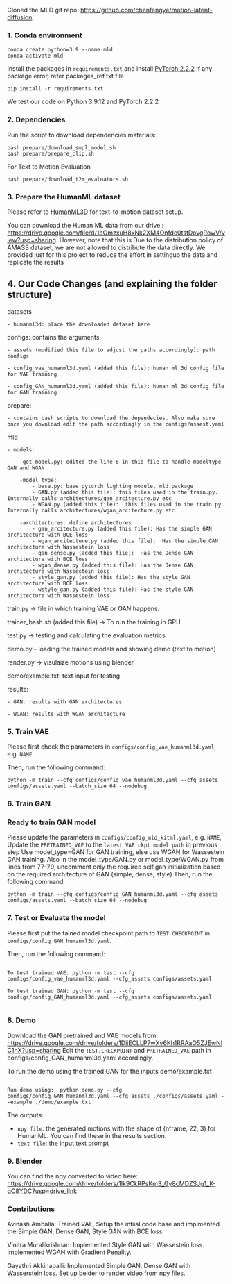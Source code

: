 Cloned the MLD git repo: https://github.com/chenfengye/motion-latent-diffusion ### 1. Conda environment```conda create python=3.9 --name mldconda activate mld```Install the packages in `requirements.txt` and install [PyTorch 2.2.2](https://pytorch.org/)If any package error, refer packages_ref.txt file```pip install -r requirements.txt```We test our code on Python 3.9.12 and PyTorch 2.2.2### 2. DependenciesRun the script to download dependencies materials:```bash prepare/download_smpl_model.shbash prepare/prepare_clip.sh```For Text to Motion Evaluation```bash prepare/download_t2m_evaluators.sh```### 3. Prepare the HumanML datasetPlease refer to [HumanML3D](https://github.com/EricGuo5513/HumanML3D) for text-to-motion dataset setup.You can download the Human ML data from our drive : https://drive.google.com/file/d/1bOmzxuH8xNk2XM4Onfde0tstDovgRowV/view?usp=sharing. However, note that this is Due to the distribution policy of AMASS dataset, we are not allowed to distribute the data directly. We provided just for this project to reduce the effort in settingup the data and replicate the results## 4. Our Code Changes (and explaining the folder structure)datasets    - humanml3d: place the downloaded dataset here configs: contains the arguments    - assets (modified this file to adjust the paths accordingly): path configs        - config_vae_humanml3d.yaml (added this file): human ml 3d config file for VAE training        - config_GAN_humanml3d.yaml (added this file): human ml 3d config file for GAN trainingprepare:     - contains bash scripts to download the dependecies. Also make sure once you download edit the path accordingly in the configs/assest.yaml mld    - models:             -get_model.py: edited the line 6 in this file to handle modeltype GAN and WGAN                 -model_type:             - base.py: base pytorch lighting module, mld.package            - GAN.py (added this file): this files used in the train.py. Internally calls architectures/gan_arcitecture.py etc            - WGAN.py (added this file):  this files used in the train.py. Internally calls architectures/wgan_arcitecture.py etc            -architectures: define architectures            - gan_arcitecture.py (added this file): Has the simple GAN architecture with BCE loss            - wgan_arcitecture.py (added this file):  Has the simple GAN architecture with Wassestein loss            - gan_dense.py (added this file):  Has the Dense GAN architecture with BCE loss            - wgan_dense.py (added this file): Has the Dense GAN architecture with Wassestein loss            - style_gan.py (added this file): Has the style GAN architecture with BCE loss            - wstyle_gan.py (added this file): Has the style GAN architecture with Wassestein loss    train.py  -> file in which training VAE or GAN happens. trainer_bash.sh (added this file) -> To run the training in GPUtest.py -> testing and calculating the evaluation metricsdemo.py - loading the trained models and showing demo (text to motion)     render.py -> visulaize motions using blenderdemo/example.txt: text input for testing    results:    - GAN: results with GAN architectures        - WGAN: results with WGAN architecture      ### 5. Train VAEPlease first check the parameters in `configs/config_vae_humanml3d.yaml`, e.g. `NAME`Then, run the following command:```python -m train --cfg configs/config_vae_humanml3d.yaml --cfg_assets configs/assets.yaml --batch_size 64 --nodebug```### 6. Train GAN        ### Ready to train GAN modelPlease update the parameters in `configs/config_mld_kitml.yaml`, e.g. `NAME`, Update the `PRETRAINED_VAE` to the `latest VAE ckpt model path` in previous stepUse model_type=GAN for GAN training, else use WGAN for Wassestein GAN training. Also in the model_type/GAN.py or model_type/WGAN.py from lines from 77-79, uncomment only the required self.gan initialization based on the required architecture of GAN (simple, dense, style)Then, run the following command:```python -m train --cfg configs/config_GAN_humanml3d.yaml --cfg_assets configs/assets.yaml --batch_size 64 --nodebug```    ### 7. Test or Evaluate the modelPlease first put the tained model checkpoint path to `TEST.CHECKPOINT` in `configs/config_GAN_humanml3d.yaml`.Then, run the following command:```To test trained VAE: python -m test --cfg configs/config_vae_humanml3d.yaml --cfg_assets configs/assets.yamlTo test trained GAN: python -m test --cfg configs/config_GAN_humanml3d.yaml --cfg_assets configs/assets.yaml```### 8. DemoDownload the GAN pretrained and VAE models from: https://drive.google.com/drive/folders/1DiiECLLP7wXv6Kh1RRAaO5ZJEwNIC1hX?usp=sharingEdit the `TEST.CHECKPOINT` and `PRETRAINED_VAE` path in configs/config_GAN_humanml3d.yaml accordingly.To run the demo using the trained GAN for the inputs demo/example.txt```Run demo using:  python demo.py --cfg configs/config_GAN_humanml3d.yaml --cfg_assets ./configs/assets.yaml --example ./demo/example.txt```The outputs:- `npy file`: the generated motions with the shape of (nframe, 22, 3) for HumanML. You can find these in the results section. - `text file`: the input text prompt</details>### 9. BlenderYou can find the npy converted to video here: https://drive.google.com/drive/folders/1Ik9CkRPsKm3_Gy8cMDZSJg1_K-qC8YDC?usp=drive_link### ContributionsAvinash Amballa: Trained VAE, Setup the intiial code base and implmented the Simple GAN, Dense GAN, Style GAN with BCE loss. Vinitra Muralikrishnan: Implemented Style GAN with Wassestein loss. Implemented WGAN with Gradient Penality. Gayathri Akkinapalli: Implemented  Simple GAN, Dense GAN with Wasserstein loss. Set up belder to render video from npy files. 